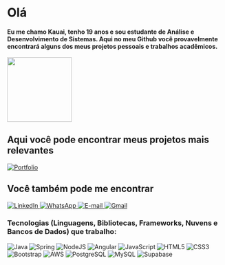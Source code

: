 <h1>Olá</h1>

<div>
  <strong>Eu me chamo Kauai, tenho 19 anos e sou estudante de Análise e Desenvolvimento de Sistemas. Aqui no meu Github você provavelmente encontrará alguns dos meus projetos pessoais e trabalhos acadêmicos.</strong>
</div>
<br>

<div style="display: flex;">
  <img src="https://github-readme-stats.vercel.app/api?username=kauaipalmeira&show_icons=true&theme=dark" height="150rem" style="margin-right:4rem;">
</div>

<div>
  <h2><strong>Aqui você pode encontrar meus projetos mais relevantes</strong></h2>
  <span>
    <a href="https://seulink.com">
      <img src="https://img.shields.io/badge/Portfolio-FF5722?style=for-the-badge&logo=todoist&logoColor=white" alt="Portfolio">
    </a>
  </span>
</div>

<div>
  <h2>Você também pode me encontrar</h2>
  <span>
    <a href="https://www.linkedin.com/in/kauai-palmeira-826126307/">
      <img src="https://img.shields.io/badge/LinkedIn-0077B5?style=for-the-badge&logo=linkedin&logoColor=white" alt="LinkedIn">
    </a>
  </span>
  <span>
    <a href="https://wa.me/+5585989300276">
      <img src="https://img.shields.io/badge/WhatsApp-25D366?style=for-the-badge&logo=whatsapp&logoColor=white" alt="WhatsApp">
    </a>
  </span>
  <span>
    <a href="mailto:kauaipalmeira@hotmail.com">
      <img src="https://img.shields.io/badge/-Email-000?style=for-the-badge&logo=microsoft-outlook&logoColor=007BFF" alt="E-mail">
    </a>
  </span>
  <span>
    <a href="mailto:kauaipalmeira@gmail.com">
      <img src="https://img.shields.io/badge/Gmail-333333?style=for-the-badge&logo=gmail&logoColor=red" alt="Gmail">
    </a>
  </span>
</div>

<div>
  <h3>Tecnologias (Linguagens, Bibliotecas, Frameworks, Nuvens e Bancos de Dados) que trabalho:</h3>
  <span>
    <img src="https://img.shields.io/badge/java-%23ED8B00.svg?style=for-the-badge&logo=openjdk&logoColor=white" alt="Java">
  </span>
  <span>
    <img src="https://img.shields.io/badge/spring-%236DB33F.svg?style=for-the-badge&logo=spring&logoColor=white" alt="Spring">
  </span>
  <span>
    <img src="https://img.shields.io/badge/node.js-6DA55F?style=for-the-badge&logo=node.js&logoColor=white" alt="NodeJS">
  </span>
  <span>
    <img src="https://img.shields.io/badge/Angular-DD0031?style=for-the-badge&logo=angular&logoColor=white" alt="Angular">
  </span>
  <span>
    <img src="https://img.shields.io/badge/JavaScript-F7DF1E?style=for-the-badge&logo=javascript&logoColor=black" alt="JavaScript">
  </span>
  <span>
    <img src="https://img.shields.io/badge/HTML5-E34F26?style=for-the-badge&logo=html5&logoColor=white" alt="HTML5">
  </span>
  <span>
    <img src="https://img.shields.io/badge/CSS3-1572B6?style=for-the-badge&logo=css3&logoColor=white" alt="CSS3">
  </span>
  <span>
    <img src="https://img.shields.io/badge/-boostrap-0D1117?style=for-the-badge&logo=bootstrap&labelColor=0D1117" alt="Bootstrap">
  </span>
  <span>
    <img src="https://img.shields.io/badge/AWS-000.svg?style=for-the-badge&logo=amazon-aws&logoColor=white" alt="AWS">
  </span>
  <span>
    <img src="https://img.shields.io/badge/PostgreSQL-000?style=for-the-badge&logo=postgresql" alt="PostgreSQL">
  </span>
  <span>
    <img src="https://img.shields.io/badge/MySQL-00000F?style=for-the-badge&logo=mysql&logoColor=white" alt="MySQL">
  </span>
  <span>
    <img src="https://img.shields.io/badge/Supabase-3ECF8E?style=for-the-badge&logo=supabase&logoColor=white" alt="Supabase">
  </span>
</div>
